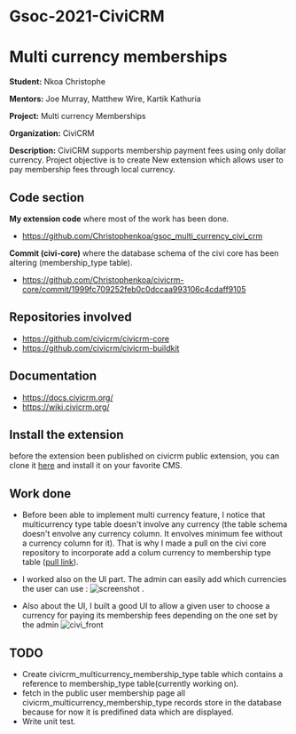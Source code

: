 # Gsoc-2021-CiviCRM
# Multi currency memberships

**Student:** Nkoa Christophe

**Mentors:** Joe Murray, Matthew Wire, Kartik Kathuria 

**Project:** Multi currency Memberships

**Organization:** CiviCRM

**Description:** CiviCRM supports membership payment fees using only dollar currency. Project objective is to create New extension which allows user to pay membership fees through local currency.

## Code section

**My extension code** where most of the work has been done.
* https://github.com/Christophenkoa/gsoc_multi_currency_civi_crm

**Commit (civi-core)** where the database schema of the civi core has been altering (membership_type table).
* https://github.com/Christophenkoa/civicrm-core/commit/1999fc709252feb0c0dccaa993106c4cdaff9105

## Repositories involved
* https://github.com/civicrm/civicrm-core
* https://github.com/civicrm/civicrm-buildkit

## Documentation
* https://docs.civicrm.org/
* https://wiki.civicrm.org/

## Install the extension
before the extension been published on civicrm public extension, you can clone it [here](https://github.com/Christophenkoa/gsoc_multi_currency_civi_crm) and
install it on your favorite CMS.

## Work done
* Before been able to implement multi currency feature, I notice that multicurrency type table doesn't involve any currency (the table schema doesn't envolve any currency column. It envolves minimum fee without a currency column for it). That is why I made a pull on the civi core repository to incorporate add a colum currency to membership type table ([pull link]()).

* I worked also on the UI part. The admin can easily add which currencies the user can use : ![screenshot](https://user-images.githubusercontent.com/52603013/130440316-ea185921-3687-4f8e-b7eb-98bb9e489f09.png)
.

* Also about the UI, I built a good UI to allow a given user to choose a currency for paying its membership fees depending on the one set by the admin
![civi_front](https://user-images.githubusercontent.com/52603013/130440184-6986650b-1c7b-456a-8dbc-b9f87e08b2bd.png)
 
 
 ## TODO
 * Create civicrm_multicurrency_membership_type table which contains a reference to membership_type table(currently working on).
 * fetch in the public user membership page all civicrm_multicurrency_membership_type records store in the database because for now it is predifined data which are displayed. 
 * Write unit test.

